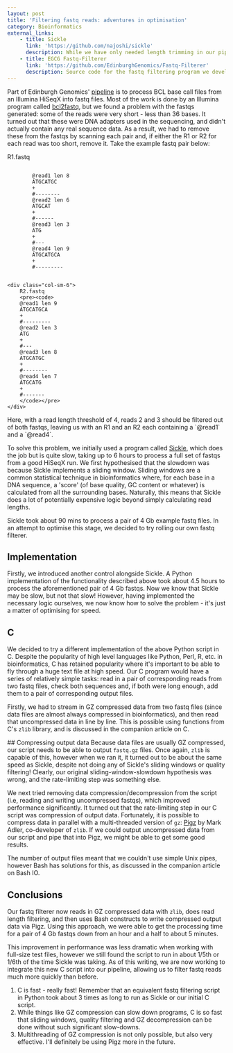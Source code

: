```yaml
---
layout: post
title: 'Filtering fastq reads: adventures in optimisation'
category: Bioinformatics
external_links:
    - title: Sickle
      link: 'https://github.com/najoshi/sickle'
      description: While we have only needed length trimming in our pipeline, Sickle is also capable of trimming fastq reads by quality.
    - title: EGCG Fastq-Filterer
      link: 'https://github.com/EdinburghGenomics/Fastq-Filterer'
      description: Source code for the fastq filtering program we developed.
---
```


Part of Edinburgh Genomics' [pipeline](http://github.com/EdinburghGenomics/Analysis-Driver) is to process BCL base call files from an Illumina HiSeqX into fastq files. Most of the work is done by an Illumina program called [bcl2fastq](http://support.illumina.com/downloads/bcl2fastq-conversion-software-v217.html), but we found a problem with the fastqs generated: some of the reads were very short - less than 36 bases. It turned out that these were DNA adapters used in the sequencing, and didn't actually contain any real sequence data. As a result, we had to remove these from the fastqs by scanning each pair and, if either the R1 or R2 for each read was too short, remove it. Take the example fastq pair below:

<div>
    <div class="col-sm-6">
        R1.fastq
        <pre><code>
        @read1 len 8
        ATGCATGC
        +
        #--------
        @read2 len 6
        ATGCAT
        +
        #------
        @read3 len 3
        ATG
        +
        #---
        @read4 len 9
        ATGCATGCA
        +
        #---------
        </code></pre>
    </div>

    <div class="col-sm-6">
        R2.fastq
        <pre><code>
        @read1 len 9
        ATGCATGCA
        +
        #---------
        @read2 len 3
        ATG
        +
        #---
        @read3 len 8
        ATGCATGC
        +
        #--------
        @read4 len 7
        ATGCATG
        +
        #-------
        </code></pre>
    </div>
</div>
Here, with a read length threshold of 4, reads 2 and 3 should be filtered out of both fastqs, leaving us with an R1 and an R2 each containing a `@read1` and a `@read4`.

To solve this problem, we initially used a program called [Sickle](https://github.com/najoshi/sickle), which does the job but is quite slow, taking up to 6 hours to process a full set of fastqs from a good HiSeqX run. We first hypothesised that the slowdown was because Sickle implements a sliding window. Sliding windows are a common statistical technique in bioinformatics where, for each base in a DNA sequence, a 'score' (of base quality, GC content or whatever) is calculated from all the surrounding bases. Naturally, this means that Sickle does a lot of potentially expensive logic beyond simply calculating read lengths.

Sickle took about 90 mins to process a pair of 4 Gb example fastq files. In an attempt to optimise this stage, we decided to try rolling our own fastq filterer.


## Implementation
Firstly, we introduced another control alongside Sickle. A Python implementation of the functionality described above took about 4.5 hours to process the aforementioned pair of 4 Gb fastqs. Now we know that Sickle may be slow, but not that slow! However, having implemented the necessary logic ourselves, we now know how to solve the problem - it's just a matter of optimising for speed.


## C
We decided to try a different implementation of the above Python script in C. Despite the popularity of high level languages like Python, Perl, R, etc. in bioinformatics, C has retained popularity where it's important to be able to fly through a huge text file at high speed. Our C program would have a series of relatively simple tasks: read in a pair of corresponding reads from two fastq files, check both sequences and, if both were long enough, add them to a pair of corresponding output files.

Firstly, we had to stream in GZ compressed data from two fastq files (since data files are almost always compressed in bioinformatics), and then read that uncompressed data in line by line. This is possible using functions from C's `zlib` library, and is discussed in the companion article on C.


## Compressing output data
Because data files are usually GZ compressed, our script needs to be able to output `fastq.gz` files. Once again, `zlib` is capable of this, however when we ran it, it turned out to be about the same speed as Sickle, despite not doing any of Sickle's sliding windows or quality filtering! Clearly, our original sliding-window-slowdown hypothesis was wrong, and the rate-limiting step was something else.

We next tried removing data compression/decompression from the script (i.e, reading and writing uncompressed fastqs), which improved performance significantly. It turned out that the rate-limiting step in our C script was compression of output data. Fortunately, it is possible to compress data in parallel with a multi-threaded version of `gz`: [Pigz](https://github.com/madler/pigz) by Mark Adler, co-developer of `zlib`. If we could output uncompressed data from our script and pipe that into Pigz, we might be able to get some good results.

The number of output files meant that we couldn't use simple Unix pipes, however Bash has solutions for this, as discussed in the companion article on Bash IO.


## Conclusions
Our fastq filterer now reads in GZ compressed data with `zlib`, does read length filtering, and then uses Bash constructs to write compressed output data via Pigz. Using this approach, we were able to get the processing time for a pair of 4 Gb fastqs down from an hour and a half to about 5 minutes.

This improvement in performance was less dramatic when working with full-size test files, however we still found the script to run in about 1/5th or 1/6th of the time Sickle was taking. As of this writing, we are now working to integrate this new C script into our pipeline, allowing us to filter fastq reads much more quickly than before.


1. C is fast - really fast! Remember that an equivalent fastq filtering script in Python took about 3 times as long to run as Sickle or our initial C script.
2. While things like GZ compression can slow down programs, C is so fast that sliding windows, quality filtering and GZ decompression can be done without such significant slow-downs.
3. Multithreading of GZ compression is not only possible, but also very effective. I'll definitely be using Pigz more in the future.
